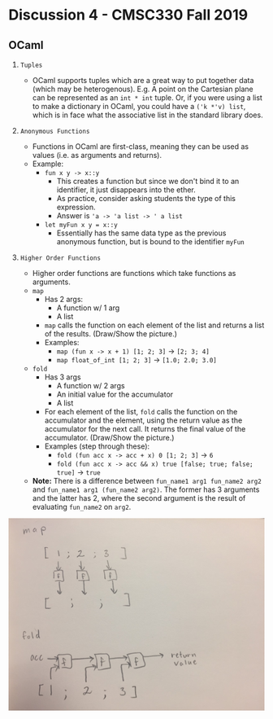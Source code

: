 # Discussion 4 - CMSC330 Fall 2019

## OCaml 
1. `Tuples`
   - OCaml supports tuples which are a great way to put together data (which may be heterogenous). E.g. A point on the Cartesian plane can be represented as an `int * int` tuple. Or, if you were using a list to make a dictionary in OCaml, you could have a `('k *'v) list`, which is in face what the associative list in the standard library does.


2. `Anonymous Functions`
    - Functions in OCaml are first-class, meaning they can be used as values (i.e. as arguments and returns).
    - Example:
      - `fun x y -> x::y`
        - This creates a function but since we don't bind it to an identifier, it just disappears into the ether.
        - As practice, consider asking students the type of this expression.
        - Answer is `'a -> 'a list -> ' a list`
      - `let myFun x y = x::y`
        - Essentially has the same data type as the previous anonymous function, but is bound to the identifier `myFun`

3. `Higher Order Functions`
    * Higher order functions are functions which take functions as arguments.
    * `map`
        * Has 2 args:
            * A function w/ 1 arg
            * A list
        * `map` calls the function on each element of the list and returns a list of the results. (Draw/Show the picture.)
        * Examples:
            * `map (fun x -> x + 1) [1; 2; 3]` -> `[2; 3; 4]`
            * `map float_of_int [1; 2; 3]` -> `[1.0; 2.0; 3.0]`
    * `fold`
        * Has 3 args
            * A function w/ 2 args
            * An initial value for the accumulator
            * A list
        * For each element of the list, `fold` calls the function on the accumulator and the element, using the return value as the accumulator for the next call. It returns the final value of the accumulator. (Draw/Show the picture.)
        * Examples (step through these):
            * `fold (fun acc x -> acc + x) 0 [1; 2; 3]` -> `6`
            * `fold (fun acc x -> acc && x) true [false; true; false; true]` -> `true`
    * **Note:** There is a difference between `fun_name1 arg1 fun_name2 arg2` and `fun_name1 arg1 (fun_name2 arg2)`. The former has 3 arguments and the latter has 2, where the second argument is the result of evaluating `fun_name2` on `arg2`.
            
![higher order functions](higher_order_functions.jpg)
